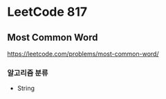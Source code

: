 # LeetCode 817

## Most Common Word

<a href="https://leetcode.com/problems/most-common-word/">https://leetcode.com/problems/most-common-word/</a>

### 알고리즘 분류

- String

